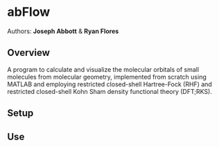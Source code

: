 # abFlow

Authors: **Joseph Abbott** & **Ryan Flores**

## Overview

A program to calculate and visualize the molecular orbitals of small molecules from molecular geometry, implemented from scratch using MATLAB and employing restricted closed-shell Hartree-Fock (RHF) and restricted closed-shell Kohn Sham density functional theory (DFT;RKS).   

## Setup


## Use
 
